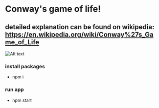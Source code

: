 # Conway's game of life!
## detailed explanation can be found on wikipedia: https://en.wikipedia.org/wiki/Conway%27s_Game_of_Life
![Alt text](public/screenshot.png?raw=true "Screenshot")
### install packages
- npm i
### run app
- npm start